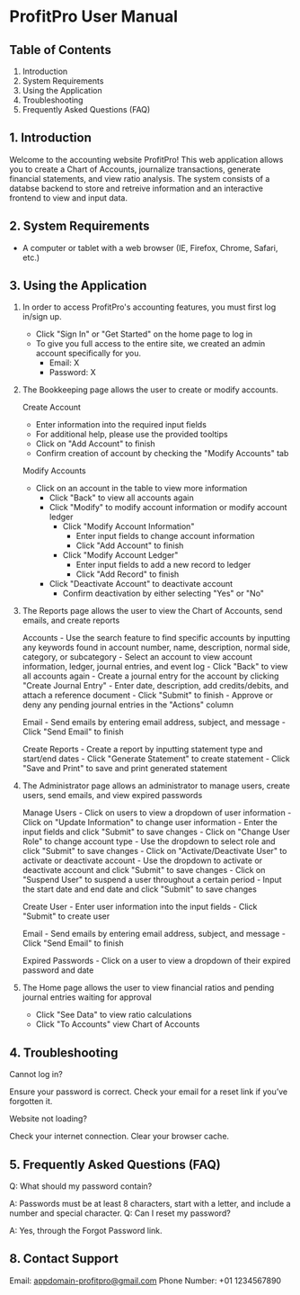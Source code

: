 # ProfitPro User Manual

## Table of Contents
1. Introduction
2. System Requirements
3. Using the Application
4. Troubleshooting
5. Frequently Asked Questions (FAQ)


## 1. Introduction

Welcome to the accounting website ProfitPro! This web application allows you to create a Chart of Accounts, journalize transactions, generate financial statements, and view ratio analysis. The system consists of a databse backend to store and retreive information and an interactive frontend to view and input data.

## 2. System Requirements

- A computer or tablet with a web browser (IE, Firefox, Chrome, Safari, etc.)

## 3. Using the Application

1. In order to access ProfitPro's accounting features, you must first log in/sign up.
    - Click "Sign In" or "Get Started" on the home page to log in
    - To give you full access to the entire site, we created an admin account specifically for you.
      - Email: X
      - Password: X
   
2. The Bookkeeping page allows the user to create or modify accounts.

   Create Account
     - Enter information into the required input fields
     - For additional help, please use the provided tooltips
     - Click on "Add Account" to finish
     - Confirm creation of account by checking the "Modify Accounts" tab
  
    Modify Accounts
     - Click on an account in the table to view more information
         - Click "Back" to view all accounts again
         - Click "Modify" to modify account information or modify account ledger
           - Click "Modify Account Information"
             - Enter input fields to change account information
             - Click "Add Account" to finish
           - Click "Modify Account Ledger"
             - Enter input fields to add a new record to ledger
             - Click "Add Record" to finish
         - Click "Deactivate Account" to deactivate account
           - Confirm deactivation by either selecting "Yes" or "No"
            
3. The Reports page allows the user to view the Chart of Accounts, send emails, and create reports

     Accounts
       - Use the search feature to find specific accounts by inputting any keywords found in account number, name, description, normal side, category, or                 subcategory
       - Select an account to view account information, ledger, journal entries, and event log
         - Click "Back" to view all accounts again
         - Create a journal entry for the account by clicking "Create Journal Entry"
           - Enter date, description, add credits/debits, and attach a reference document
           - Click "Submit" to finish
         - Approve or deny any pending journal entries in the "Actions" column

     Email
       - Send emails by entering email address, subject, and message
       - Click "Send Email" to finish

     Create Reports
       - Create a report by inputting statement type and start/end dates
       - Click "Generate Statement" to create statement
       - Click "Save and Print" to save and print generated statement

5. The Administrator page allows an administrator to manage users, create users, send emails, and view expired passwords

     Manage Users
       - Click on users to view a dropdown of user information
       - Click on "Update Information" to change user information
         - Enter the input fields and click "Submit" to save changes
       - Click on "Change User Role" to change account type
         - Use the dropdown to select role and click "Submit" to save changes
       - Click on "Activate/Deactivate User" to activate or deactivate account
         - Use the dropdown to activate or deactivate account and click "Submit" to save changes
       - Click on "Suspend User" to suspend a user throughout a certain period
         - Input the start date and end date and click "Submit" to save changes

     Create User
       - Enter user information into the input fields
       - Click "Submit" to create user

     Email
       - Send emails by entering email address, subject, and message
       - Click "Send Email" to finish

     Expired Passwords
       - Click on a user to view a dropdown of their expired password and date

6. The Home page allows the user to view financial ratios and pending journal entries waiting for approval
     - Click "See Data" to view ratio calculations
     - Click "To Accounts" view Chart of Accounts 
     

## 4. Troubleshooting

Cannot log in?

Ensure your password is correct.
Check your email for a reset link if you’ve forgotten it.

Website not loading?

Check your internet connection.
Clear your browser cache.

## 5. Frequently Asked Questions (FAQ)

Q: What should my password contain?

A: Passwords must be at least 8 characters, start with a letter, and include a number and special character.
Q: Can I reset my password?

A: Yes, through the Forgot Password link.

## 8. Contact Support

Email: appdomain-profitpro@gmail.com
Phone Number: +01 1234567890

